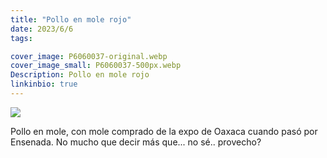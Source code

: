 ```yaml
---
title: "Pollo en mole rojo"
date: 2023/6/6
tags:

cover_image: P6060037-original.webp
cover_image_small: P6060037-500px.webp
Description: Pollo en mole rojo
linkinbio: true
---
```


[![](P6060037-800px.webp)](P6060037-original.webp)

Pollo en mole, con mole comprado de la expo de Oaxaca cuando pasó por Ensenada. No mucho que decir más que... no sé.. provecho? 